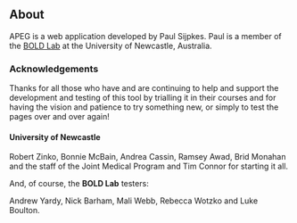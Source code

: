 ## About

APEG is a web application developed by Paul Sijpkes.  Paul is a member of the [BOLD Lab](https://bold.newcastle.edu.au) at the University of Newcastle, Australia.

### Acknowledgements

Thanks for all those who have and are continuing to help and support the development and testing of this tool by trialling it in their courses and for having the vision and patience to try something new, or simply to test the pages over and over again!

#### University of Newcastle

Robert Zinko, Bonnie McBain, Andrea Cassin, Ramsey Awad, Brid Monahan and the staff of the Joint Medical Program and Tim Connor for starting it all.

And, of course, the **BOLD Lab** testers:

Andrew Yardy, Nick Barham, Mali Webb, Rebecca Wotzko and Luke Boulton.
